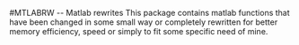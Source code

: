 #MTLABRW -- Matlab rewrites
This package contains matlab functions that have been changed in some small way or completely rewritten for better memory efficiency, speed or simply to fit some specific need of mine.
